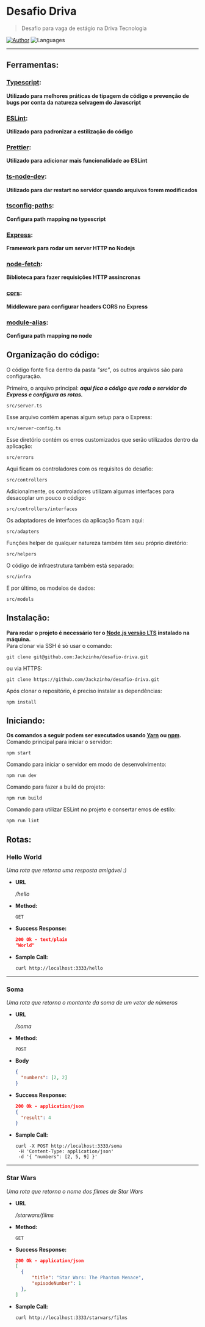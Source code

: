 # Desafio Driva

> Desafio para vaga de estágio na Driva Tecnologia

[![Author](https://img.shields.io/badge/author-Jacks-982da6?style=flat-square)](https://github.com/Jackzinho)
![Languages](https://img.shields.io/github/languages/count/Jackzinho/desafio-driva?color=982da6&style=flat-square)

----------

## Ferramentas:
### [Typescript](https://www.typescriptlang.org):
**Utilizado para melhores práticas de tipagem de código e prevenção de bugs por conta da natureza selvagem do Javascript**

### [ESLint](https://eslint.org):
**Utilizado para padronizar a estilização do código**

### [Prettier](https://prettier.io):
**Utilizado para adicionar mais funcionalidade ao ESLint**

### [ts-node-dev](https://github.com/wclr/ts-node-dev):
**Utilizado para dar restart no servidor quando arquivos forem modificados**

### [tsconfig-paths](https://github.com/dividab/tsconfig-paths):
**Configura path mapping no typescript**

### [Express](https://expressjs.com):
**Framework para rodar um server HTTP no Nodejs**

### [node-fetch](https://github.com/node-fetch/node-fetch):
**Biblioteca para fazer requisições HTTP assíncronas**

### [cors](https://github.com/expressjs/cors):
**Middleware para configurar headers CORS no Express**

### [module-alias](https://github.com/ilearnio/module-alias):
**Configura path mapping no node**

## Organização do código:
O código fonte fica dentro da pasta *"src"*, os outros arquivos são para configuração.<br>

Primeiro, o arquivo principal: ***aqui fica o código que roda o servidor do Express e configura as rotas.***
```
src/server.ts
```

Esse arquivo contém apenas algum setup para o Express:
```
src/server-config.ts
```

Esse diretório contém os erros customizados que serão utilizados dentro da aplicação:
```
src/errors
```

Aqui ficam os controladores com os requisitos do desafio:
```
src/controllers
```

Adicionalmente, os controladores utilizam algumas interfaces para desacoplar um pouco o código:
```
src/controllers/interfaces
```

Os adaptadores de interfaces da aplicação ficam aqui:
```
src/adapters
```

Funções helper de qualquer natureza também têm seu próprio diretório:
```
src/helpers
```

O código de infraestrutura também está separado:
```
src/infra
```

E por último, os modelos de dados:
```
src/models
```

## Instalação:
**Para rodar o projeto é necessário ter o [Node.js versão LTS](https://nodejs.org/en/) instalado na máquina.**<br> 
Para clonar via SSH é só usar o comando:

```
git clone git@github.com:Jackzinho/desafio-driva.git
```

ou via HTTPS:

```
git clone https://github.com/Jackzinho/desafio-driva.git
```

Após clonar o repositório, é preciso instalar as dependências:

```
npm install
```

## Iniciando:
**Os comandos a seguir podem ser executados usando [Yarn](https://yarnpkg.com) ou [npm](https://www.npmjs.com).**<br>
Comando principal para iniciar o servidor:

```
npm start
```

Comando para iniciar o servidor em modo de desenvolvimento:

```
npm run dev
```

Comando para fazer a build do projeto:

```
npm run build
```

Comando para utilizar ESLint no projeto e consertar erros de estilo:

```
npm run lint
```

## Rotas:
### **Hello World**

*Uma rota que retorna uma resposta amigável :)*

- **URL**

  */hello*

- **Method:**
  
  `GET`

- **Success Response:**

  ```json
  200 Ok - text/plain
  "World"
  ```

- **Sample Call:**

  ```curl
  curl http://localhost:3333/hello
  ```

----------
  
### **Soma**

*Uma rota que retorna o montante da soma de um vetor de números*

- **URL**

  */soma*

- **Method:**
  
  `POST`

- **Body**

  ```json
  {
    "numbers": [2, 2]
  }
  ```

- **Success Response:**

  ```json
  200 Ok - application/json
  {
    "result": 4
  }
  ```

- **Sample Call:**

  ```curl
  curl -X POST http://localhost:3333/soma
   -H 'Content-Type: application/json'
   -d '{ "numbers": [2, 5, 9] }'
  ```

----------

### **Star Wars**

*Uma rota que retorna o nome dos filmes de Star Wars*

- **URL**

  */starwars/films*

- **Method:**
  
  `GET`

- **Success Response:**

  ```json
  200 Ok - application/json
  [
    {
        "title": "Star Wars: The Phantom Menace",
        "episodeNumber": 1
    },
  ]
  ```

- **Sample Call:**

  ```curl
  curl http://localhost:3333/starwars/films
  ```
